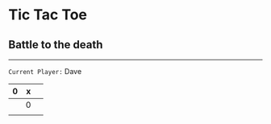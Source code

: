 # Tic Tac Toe 
## Battle to the death
---

`Current Player:` Dave


| 0 | x |   |
|---|---|---|
|   | 0 |   |
|   |   |   |
